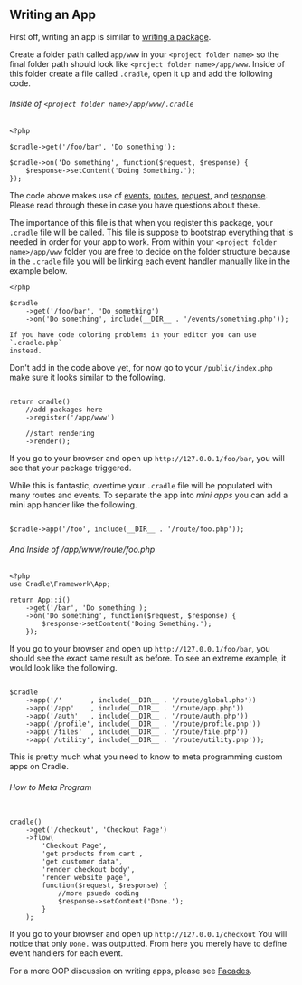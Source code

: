 ## Writing an App

First off, writing an app is similar to [writing a package](/docs/packages.html).

Create a folder path called `app/www` in your `<project folder name>` so the
final folder path should look like `<project folder name>/app/www`. Inside of
this folder create a file called `.cradle`, open it up and add the following
code.

###### Inside of `<project folder name>/app/www/.cradle`
```
<?php

$cradle->get('/foo/bar', 'Do something');

$cradle->on('Do something', function($request, $response) {
    $response->setContent('Doing Something.');
});

```

The code above makes use of [events](/docs/events.html),
[routes](/docs/routing.html), [request](/docs/request.html),
and [response](/docs/response.html). Please read through these in case you have
questions about these.

The importance of this file is that when you register this package, your
`.cradle` file will be called. This file is suppose to bootstrap everything
that is needed in order for your app to work. From within your
`<project folder name>/app/www` folder you are free to decide on the folder
structure because in the `.cradle` file you will be linking each event
handler manually like in the example below.

```
<?php

$cradle
    ->get('/foo/bar', 'Do something')
    ->on('Do something', include(__DIR__ . '/events/something.php'));

```

```info
If you have code coloring problems in your editor you can use `.cradle.php`
instead.
```

Don't add in the code above yet, for now go to your `/public/index.php` make
sure it looks similar to the following.

```

return cradle()
    //add packages here
    ->register('/app/www')

    //start rendering
    ->render();

```

If you go to your browser and open up `http://127.0.0.1/foo/bar`, you will
see that your package triggered.

While this is fantastic, overtime your `.cradle` file will be populated with
many routes and events. To separate the app into *mini apps* you can add a mini app hander
like the following.

```

$cradle->app('/foo', include(__DIR__ . '/route/foo.php'));

```

###### And Inside of <project folder name>/app/www/route/foo.php
```
<?php
use Cradle\Framework\App;

return App::i()
    ->get('/bar', 'Do something');
    ->on('Do something', function($request, $response) {
        $response->setContent('Doing Something.');
    });

```

If you go to your browser and open up `http://127.0.0.1/foo/bar`, you should
see the exact same result as before. To see an extreme example, it would look
like the following.

```

$cradle
    ->app('/'       , include(__DIR__ . '/route/global.php'))
    ->app('/app'    , include(__DIR__ . '/route/app.php'))
    ->app('/auth'   , include(__DIR__ . '/route/auth.php'))
    ->app('/profile', include(__DIR__ . '/route/profile.php'))
    ->app('/files'  , include(__DIR__ . '/route/file.php'))
    ->app('/utility', include(__DIR__ . '/route/utility.php'));

```

This is pretty much what you need to know to meta programming custom apps on
Cradle.

###### How to Meta Program
```

cradle()
    ->get('/checkout', 'Checkout Page')
    ->flow(
        'Checkout Page',
        'get products from cart',
        'get customer data',
        'render checkout body',
        'render website page',
        function($request, $response) {
            //more psuedo coding
            $response->setContent('Done.');
        }
    );

```

If you go to your browser and open up `http://127.0.0.1/checkout` You will
notice that only `Done.` was outputted. From here you merely have to define
event handlers for each event.

For a more OOP discussion on writing apps, please see
[Facades](/docs/facades.html).
